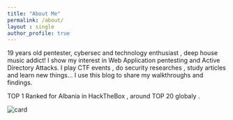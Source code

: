 ```yaml
---
title: "About Me"
permalink: /about/
layout : single
author_profile: true
---
```

19 years old pentester, cybersec and technology enthusiast , deep house music addict!
I show my interest in Web Application pentesting and Active Directory Attacks.
I play CTF events , do security researches , study articles and learn new things...
I use this blog to share my walkthroughs and findings.

TOP 1 Ranked for Albania in HackTheBox , around TOP 20 globaly .

![card](https://www.hackthebox.eu/badge/image/111862)
